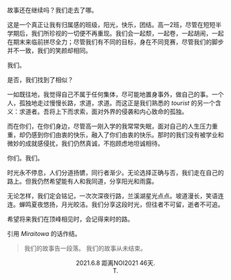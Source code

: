 故事还在继续吗？我们走去了哪。

这是一个真正让我有归属感的班级，阳光，快乐，团结。高一2班，尽管在短短半学期后，我们所珍视的一切便不再重现。我们会一起颓，一起卷，一起胡闹，一起在期末来临前拼尽全力；尽管我们有不同的目标，身在不同竞赛，尽管我们的脚步并不一致，我们的笑颜却相同。

我们。

是否，我们找到了相似？

一如既往地，我觉得自己不属于任何集体，尽可能地置身事外，做自己的事。一个人，孤独地走过慢慢长路，求道，求道。而这正是我们熟悉的 *tourist* 的另一个含义：求道者。吾将上下而求索，面对外界的侵袭和内心致命的孤独。

而在你们，在你们身边，尽管高一刚入学的我常常失眠，面对自己的人生压力重重，却仍感到你们由衷的快乐，融入了你们由衷的快乐。那时的我们没有被学业和微妙的成就感侵扰，我们仍然真诚，不抱顾虑地坦诚相待。

你们。我们。

时光永不停息，人们分道扬镳，同行者渐少。无论选择正确与否，我们走在自己的路上。但我仍然希望能有人和我同道，分享阳光和雨露。

无论怎样，我们定会铭记，一次次深夜行路，兰溪湖星光点点。坡道漫长，笑语连连。蝉鸣夏夜悠扬，月光皎洁。我们分享这段时光，但往者不可留，逝者不可追。

希望将来我们在顶峰相见时，会记得来时的路。

引用 *Miraitowa* 的话作结。

> 我们的故事告一段落。
>        我们的故事从未结束。













<center> 2021.6.8    <space>   </space>  距离NOI2021 46天.</center>

<center> T.</center>
